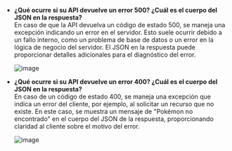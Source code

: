 - **¿Qué ocurre si su API devuelve un error 500? ¿Cuál es el cuerpo del JSON en la respuesta?**  
  En caso de que la API devuelva un código de estado 500, se maneja una excepción indicando un error en el servidor. Esto suele ocurrir debido a un fallo interno, como un problema de base de datos o un error en la lógica de negocio del servidor. El JSON en la respuesta puede proporcionar detalles adicionales para el diagnóstico del error.

  ![image](https://github.com/user-attachments/assets/e7fbcfbe-f94d-4bc7-89cb-d3bd0b8bf95f)

- **¿Qué ocurre si su API devuelve un error 400? ¿Cuál es el cuerpo del JSON en la respuesta?**  
  En caso de un código de estado 400, se maneja una excepción que indica un error del cliente, por ejemplo, al solicitar un recurso que no existe. En este caso, se muestra un mensaje de "Pokémon no encontrado" en el cuerpo del JSON de la respuesta, proporcionando claridad al cliente sobre el motivo del error.

  ![image](https://github.com/user-attachments/assets/6049944b-66d9-425e-a110-55bb2cdd52f4)

